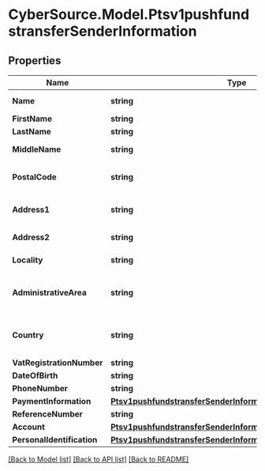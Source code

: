 # CyberSource.Model.Ptsv1pushfundstransferSenderInformation
## Properties

Name | Type | Description | Notes
------------ | ------------- | ------------- | -------------
**Name** | **string** | Name of sender.  Funds Disbursement  This value is the name of the originator sending the funds disbursement.  | [optional] 
**FirstName** | **string** | This field contains the first name of the entity funding the transaction.  | [optional] 
**LastName** | **string** | This field contains the last name of the entity funding the transaction.  | [optional] 
**MiddleName** | **string** | Supported only for Mastercard  transactions. This field contains the  middle name of the entity funding the transaction  | [optional] 
**PostalCode** | **string** | Sender’s postal code.  For USA, this must be a valid value of 5 digits or 5 digits hyphen 4 digits, for example &#39;63368&#39;, &#39;63368-5555&#39;. For other regions, this can be alphanumeric, length 1-10.  Required for FDCCompass.  | [optional] 
**Address1** | **string** | Street address of sender.  Funds Disbursement  This value is the address of the originator sending the funds disbursement.  Visa Platform Connect Required for transactions using business application id of AA, BI, PP, and WT.  | [optional] 
**Address2** | **string** | Used for additional address information. For example: Attention: Accounts Payable Optional field.  This field is supported for only Mastercard Send.  | [optional] 
**Locality** | **string** | The sender&#39;s city  Visa Platform Connect Required for transactions using business application id of AA, BI, PP, and WT.  | [optional] 
**AdministrativeArea** | **string** | Sender’s state. Use the State, Province, and Territory Codes for the United States and Canada.The sender&#39;s province, state or territory. Conditional, required if sender&#39;s country is USA or CAN. Must be uppercase alpha 2 or 3 character country subdivision code.  See https://developer.cybersource.com/library/documentation/sbc/quickref/states_and_provinces.pdf  | [optional] 
**Country** | **string** | Sender&#39;s country code. Use ISO Standard Alpha Country Codes.  https://developer.cybersource.com/library/documentation/sbc/quickref/countries_alpha_list.pdf  Visa Platform Connect Required for transactions using business application id of AA, BI, PP, and WT.  Required for Mastercard Send  | [optional] 
**VatRegistrationNumber** | **string** | Customer&#39;s government-assigned tax identification number.  | [optional] 
**DateOfBirth** | **string** | Sender’s date of birth in YYYYMMDD format.  | [optional] 
**PhoneNumber** | **string** | Sender’s phone number.  | [optional] 
**PaymentInformation** | [**Ptsv1pushfundstransferSenderInformationPaymentInformation**](Ptsv1pushfundstransferSenderInformationPaymentInformation.md) |  | [optional] 
**ReferenceNumber** | **string** | Reference number generated by you that uniquely identifies the sender.  | [optional] 
**Account** | [**Ptsv1pushfundstransferSenderInformationAccount**](Ptsv1pushfundstransferSenderInformationAccount.md) |  | [optional] 
**PersonalIdentification** | [**Ptsv1pushfundstransferSenderInformationPersonalIdentification**](Ptsv1pushfundstransferSenderInformationPersonalIdentification.md) |  | [optional] 

[[Back to Model list]](../README.md#documentation-for-models) [[Back to API list]](../README.md#documentation-for-api-endpoints) [[Back to README]](../README.md)

